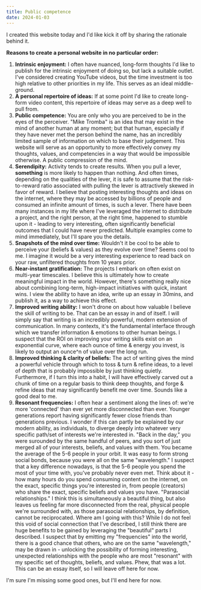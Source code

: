 ```yaml
---
title: Public competence
date: 2024-01-03
---
```


I created this website today and I'd like kick it off by sharing the rationale behind it.

**Reasons to create a personal website in no particular order:**

1. **Intrinsic enjoyment:** I often have nuanced, long-form thoughts I'd like to publish for the intrinsic enjoyment of doing so, but lack a suitable outlet. I've considered creating YouTube videos, but the time investment is too high relative to other priorities in my life. This serves as an ideal middle-ground.
2. **A personal repertoire of ideas:** If at some point I'd like to create long-form video content, this repertoire of ideas may serve as a deep well to pull from.
3. **Public competence:** You are only who you are perceived to be in the eyes of the perceiver. "Mike Tromba" is an idea that may exist in the mind of another human at any moment; but that human, especially if they have never met the person behind the name, has an incredibly limited sample of information on which to base their judgement. This website will serve as an opportunity to more effectively convey my thoughts, values, and competencies in a way that would be impossible otherwise. A public compression of the mind.
4. **Serendipity:** Activity tends to create results. When you pull a lever, **something** is more likely to happen than nothing. And often times, depending on the qualities of the lever, it is safe to assume that the risk-to-reward ratio associated with pulling the lever is attractively skewed in favor of reward. I believe that posting interesting thoughts and ideas on the internet, where they may be accessed by billions of people and consumed an infinite amount of times, is such a lever. There have been many instances in my life where I've leveraged the internet to distribute a project, and the right person, at the right time, happened to stumble upon it - leading to very interesting, often significantly beneficial outcomes that I could have never predicted. Multiple examples come to mind immediately, but I'll spare you the details. 
5. **Snapshots of the mind over time:** Wouldn't it be cool to be able to perceive your (beliefs & values) as they evolve over time? Seems cool to me. I imagine it would be a very interesting experience to read back on your raw, unfiltered thoughts from 10 years prior.
6. **Near-instant gratification:** The projects I embark on often exist on multi-year timescales. I believe this is ultimately how to create meaningful impact in the world. However, there's something really nice about combining long-term, high-impact initiatives with quick, instant wins. I view the ability to have an idea, write up an essay in 30mins, and publish it, as a way to achieve this effect.
7. **Improved writing ability:** I won't drone on about how valuable I believe the skill of writing to be. That can be an essay in and of itself. I will simply say that writing is an incredibly powerful, modern extension of communication. In many contexts, it's the fundamental interface through which we transfer information & emotions to other human beings. I suspect that the ROI on improving your writing skills exist on an exponential curve, where each ounce of time & energy you invest, is likely to output an ounce^n of value over the long run.
8. **Improved thinking & clarity of beliefs:** The act of writing gives the mind a powerful vehicle through which to toss & turn & refine ideas, to a level of depth that is probably impossible by just thinking quietly. Furthermore, if I turn this into a habit, I will have effectively carved out a chunk of time on a regular basis to think deep thoughts, and forge & refine ideas that may significantly benefit me over time. Sounds like a good deal to me.
9. **Resonant frequencies:** I often hear a sentiment along the lines of: we're more 'connected' than ever yet more disconnected than ever. Younger generations report having significantly fewer close friends than generations previous. I wonder if this can partly be explained by our modern ability, as individuals, to diverge deeply into whatever very specific path/set of interests we're interested in. "Back in the day," you were surounded by the same handful of peers, and you sort of just merged all of your interests, beliefs, and values with them. You became the average of the 5-6 people in your orbit. It was easy to form strong social bonds, because you were all on the same "wavelength." I suspect that a key difference nowadays, is that the 5-6 people you spend the most of your time with, you've probably never even met. Think about it - how many hours do you spend consuming content on the internet, on the exact, specific things you're interested in, from people (creators) who share the exact, specific beliefs and values you have. "Parasocial relationships." I think this is simultaneously a beautiful thing, but also leaves us feeling far more disconnected from the real, physical people we're surrounded with, as those parasocial relationships, by definition, cannot be reciprocated. Where am I going with this? While I do not feel this void of social connection that I've described, I still think there are huge benefits to be gained by leveraging the "beautiful" parts I described. I suspect that by emitting my "frequencies" into the world, there is a good chance that others, who are on the same "wavelength," may be drawn in - unlocking the possibility of forming interesting, unexpected relationships with the people who are most "resonant" with my specific set of thoughts, beliefs, and values. Phew, that was a lot. This can be an essay itself, so I will leave off here for now.

I'm sure I'm missing some good ones, but I'll end here for now.